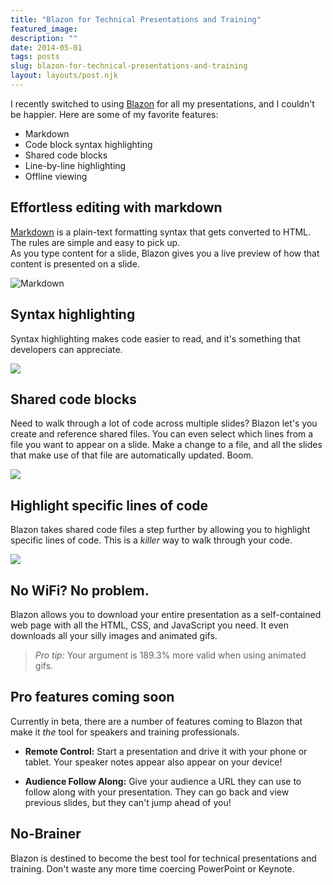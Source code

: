 ```yaml
---
title: "Blazon for Technical Presentations and Training"
featured_image: 
description: ""
date: 2014-05-01
tags: posts
slug: blazon-for-technical-presentations-and-training
layout: layouts/post.njk
---
```




I recently switched to using [Blazon](https://presentboldly.com/) for all my presentations, and I couldn't be happier. Here are some of my favorite features:

* Markdown
* Code block syntax highlighting
* Shared code blocks
* Line-by-line highlighting
* Offline viewing

## Effortless editing with markdown

[Markdown](http://en.wikipedia.org/wiki/Markdown) is a plain-text formatting syntax that gets converted to HTML. The rules are simple and easy to pick up.  
As you type content for a slide, Blazon gives you a live preview of how that content is presented on a slide.

![Markdown](/content/images/2014/May/01_blazon_markdown.gif)

## Syntax highlighting

Syntax highlighting makes code easier to read, and it's something that developers can appreciate.

![](/content/images/2014/May/02_blazon_syntax_highlighting.gif)

## Shared code blocks

Need to walk through a lot of code across multiple slides? Blazon let's you create and reference shared files. You can even select which lines from a file you want to appear on a slide. Make a change to a file, and all the slides that make use of that file are automatically updated. Boom.

![](/content/images/2014/May/03_blazon_shared_code_blocks.gif)

## Highlight specific lines of code

Blazon takes shared code files a step further by allowing you to highlight specific lines of code. This is a _killer_ way to walk through your code.

![](/content/images/2014/May/04_blazon_code_line_highlights.gif)

## No WiFi? No problem.

Blazon allows you to download your entire presentation as a self-contained web page with all the HTML, CSS, and JavaScript you need. It even downloads all your silly images and animated gifs.

> _Pro tip:_ Your argument is 189.3% more valid when using animated gifs.

## Pro features coming soon

Currently in beta, there are a number of features coming to Blazon that make it _the_ tool for speakers and training professionals.

* **Remote Control:** Start a presentation and drive it with your phone or tablet. Your speaker notes appear also appear on your device!

* **Audience Follow Along:** Give your audience a URL they can use to follow along with your presentation. They can go back and view previous slides, but they can't jump ahead of you!

## No-Brainer

Blazon is destined to become the best tool for technical presentations and training. Don't waste any more time coercing PowerPoint or Keynote.



